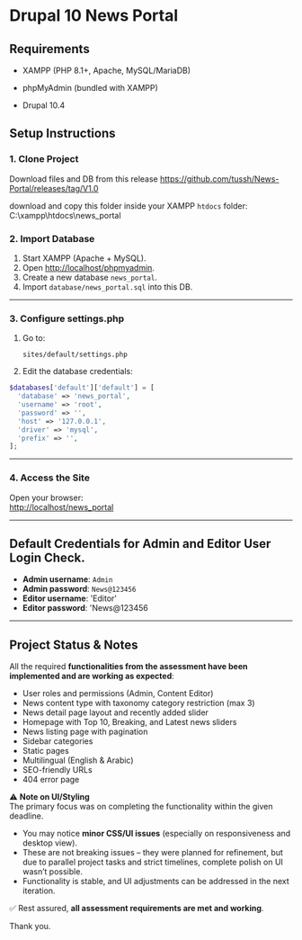 # Drupal 10 News Portal


## Requirements
- XAMPP (PHP 8.1+, Apache, MySQL/MariaDB)
- phpMyAdmin (bundled with XAMPP)

- Drupal 10.4

## Setup Instructions

### 1. Clone Project
Download files and DB from this release https://github.com/tussh/News-Portal/releases/tag/V1.0

download and copy this folder inside your XAMPP `htdocs` folder:
C:\xampp\htdocs\news_portal


### 2. Import Database
1. Start XAMPP (Apache + MySQL).  
2. Open [http://localhost/phpmyadmin](http://localhost/phpmyadmin).  
3. Create a new database `news_portal`.  
4. Import `database/news_portal.sql` into this DB.  

---

### 3. Configure settings.php
1. Go to:  
   ```
   sites/default/settings.php
   ```
2. Edit the database credentials:  

```php
$databases['default']['default'] = [
  'database' => 'news_portal',
  'username' => 'root',
  'password' => '',
  'host' => '127.0.0.1',
  'driver' => 'mysql',
  'prefix' => '',
];
```

---

### 4. Access the Site
Open your browser:  
[http://localhost/news_portal](http://localhost/news_portal)  

---

## Default Credentials for Admin and Editor User Login Check.
- **Admin username**: `Admin`  
- **Admin password**: `News@123456`  
- **Editor username**: 'Editor'
- **Editor password**: 'News@123456

---
## Project Status & Notes

All the required **functionalities from the assessment have been implemented and are working as expected**:
- User roles and permissions (Admin, Content Editor)
- News content type with taxonomy category restriction (max 3)
- News detail page layout and recently added slider
- Homepage with Top 10, Breaking, and Latest news sliders
- News listing page with pagination
- Sidebar categories
- Static pages
- Multilingual (English & Arabic)
- SEO-friendly URLs
- 404 error page

⚠️ **Note on UI/Styling**  
The primary focus was on completing the functionality within the given deadline.  
- You may notice **minor CSS/UI issues** (especially on responsiveness and desktop view).  
- These are not breaking issues – they were planned for refinement, but due to parallel project tasks and strict timelines, complete polish on UI wasn’t possible.  
- Functionality is stable, and UI adjustments can be addressed in the next iteration.

✅ Rest assured, **all assessment requirements are met and working**.

Thank you.
